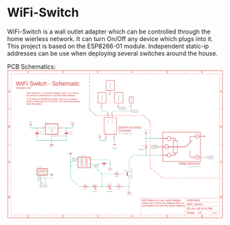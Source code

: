# WiFi-Switch
WiFi-Switch is a wall outlet adapter which can be controlled through the home wierless network. It can turn On/Off any device which plugs into it.
This project is based on the ESP8266-01 module. Independent static-ip addresses can be use when deploying several switches around the house.

PCB Schematics:
![Schematic](https://raw.githubusercontent.com/LKbrilliant/WiFi-Switch/master/PCB/WiFi-Switch_v3.0_Schematic.png)
